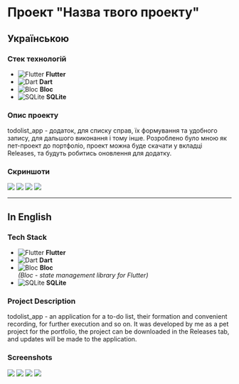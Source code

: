 # Проект "Назва твого проекту"

## Українською

### Стек технологій
- ![Flutter](https://img.icons8.com/color/48/000000/flutter.png) **Flutter**
- ![Dart](https://img.icons8.com/color/48/000000/dart.png) **Dart**
- ![Bloc](https://img.icons8.com/ios-filled/50/000000/stack-of-photos.png) **Bloc**  
- ![SQLite](https://img.icons8.com/ios-filled/50/000000/sqlite.png) **SQLite**

### Опис проекту
todolist_app - додаток, для списку справ, їх формування та удобного запису, для дальшого виконання і тому інше. Розроблено було мною як пет-проект до портфоліо, проект можна буде скачати у вкладці Releases, та будуть робитись оновлення для додатку.

### Скриншоти
![](img/Description/photo_2025-04-13_20-15-34.jpg)
![](img/Description/photo_2025-04-13_20-15-31.jpg)
![](img/Description/photo_2025-04-13_20-15-29.jpg)
![](img/Description/photo_2025-04-13_20-15-38.jpg)

---

## In English

### Tech Stack
- ![Flutter](https://img.icons8.com/color/48/000000/flutter.png) **Flutter**
- ![Dart](https://img.icons8.com/color/48/000000/dart.png) **Dart**
- ![Bloc](https://img.icons8.com/ios-filled/50/000000/stack-of-photos.png) **Bloc**  
  *(Bloc - state management library for Flutter)*
- ![SQLite](https://img.icons8.com/ios-filled/50/000000/sqlite.png) **SQLite**

### Project Description
todolist_app - an application for a to-do list, their formation and convenient recording, for further execution and so on. It was developed by me as a pet project for the portfolio, the project can be downloaded in the Releases tab, and updates will be made to the application.
### Screenshots
![](img/Description/photo_2025-04-13_20-15-34.jpg)
![](img/Description/photo_2025-04-13_20-15-31.jpg)
![](img/Description/photo_2025-04-13_20-15-29.jpg)
![](img/Description/photo_2025-04-13_20-15-38.jpg)
